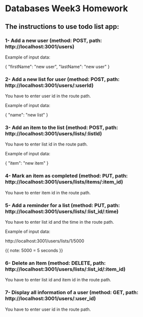 # Databases Week3 Homework

## The instructions to use todo list app:

### 1- Add a new user (method: POST, path: http://localhost:3001/users)

Example of input data:

{
"firstName": "new user",
"lastName": "new user"
}

### 2- Add a new list for user (method: POST, path: http://localhost:3001/users/:userId)

You have to enter user id in the route path.

Example of input data:

{
"name": "new list"
}

### 3- Add an item to the list (method: POST, path: http://localhost:3001/users/lists/:listId)

You have to enter list id in the route path.

Example of input data:

{
"item": "new item"
}

### 4- Mark an item as completed (method: PUT, path: http://localhost:3001/users/lists/items/:item_id)

You have to enter item id in the route path.

### 5- Add a reminder for a list (method: PUT, path: http://localhost:3001/users/lists/:list_id/:time)

You have to enter list id and the time in the route path.

Example of input data:

http://localhost:3001/users/lists/1/5000

{{ note: 5000 = 5 seconds }}

### 6- Delete an Item (method: DELETE, path: http://localhost:3001/users/lists/:list_id/:item_id)

You have to enter list id and item id in the route path.

### 7- Display all information of a user (method: GET, path: http://localhost:3001/users/:user_id)

You have to enter user id in the route path.
